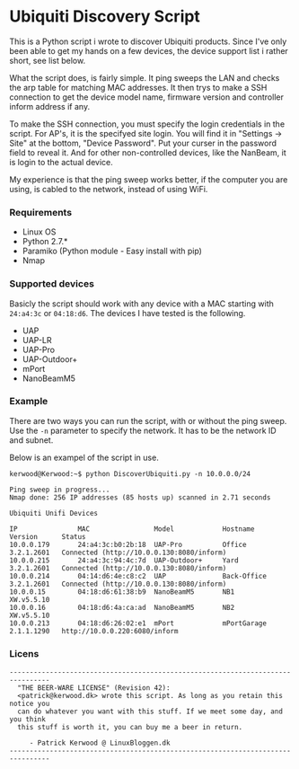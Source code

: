 Ubiquiti Discovery Script
=========================

This is a Python script i wrote to discover Ubiquiti products. Since I've only been able to get my hands on a few devices, the device support list i rather short, see list below. 

What the script does, is fairly simple. It ping sweeps the LAN and checks the arp table for matching MAC addresses. It then trys to make a SSH connection to get the device model name, firmware version and controller inform address if any.

To make the SSH connection, you must specify the login credentials in the script. For AP's, it is the specifyed site login. You will find it in "Settings -> Site" at the bottom, "Device Password". Put your curser in the password field to reveal it. And for other non-controlled devices, like the NanBeam, it is login to the actual device.

My experience is that the ping sweep works better, if the computer you are using, is cabled to the network, instead of using WiFi.

### Requirements
 - Linux OS
 - Python 2.7.*
 - Paramiko (Python module - Easy install with pip)
 - Nmap

### Supported devices
Basicly the script should work with any device with a MAC starting with `24:a4:3c` or `04:18:d6`.
The devices I have tested is the following.
 - UAP
 - UAP-LR
 - UAP-Pro
 - UAP-Outdoor+
 - mPort
 - NanoBeamM5

### Example

There are two ways you can run the script, with or without the ping sweep. Use the `-n` parameter to specify the network. It has to be the network ID and subnet. 

Below is an exampel of the script in use.



```
kerwood@Kerwood:~$ python DiscoverUbiquiti.py -n 10.0.0.0/24

Ping sweep in progress...
Nmap done: 256 IP addresses (85 hosts up) scanned in 2.71 seconds

Ubiquiti Unifi Devices

IP               MAC                Model            Hostname           Version      Status     
10.0.0.179       24:a4:3c:b0:2b:18  UAP-Pro          Office             3.2.1.2601   Connected (http://10.0.0.130:8080/inform)    
10.0.0.215       24:a4:3c:94:4c:7d  UAP-Outdoor+     Yard               3.2.1.2601   Connected (http://10.0.0.130:8080/inform)
10.0.0.214       04:14:d6:4e:c8:c2  UAP              Back-Office        3.2.1.2601   Connected (http://10.0.0.130:8080/inform) 
10.0.0.15        04:18:d6:61:38:b9  NanoBeamM5       NB1                XW.v5.5.10                                                
10.0.0.16        04:18:d6:4a:ca:ad  NanoBeamM5       NB2                XW.v5.5.10                                                
10.0.0.213       04:18:d6:26:02:e1  mPort            mPortGarage        2.1.1.1290   http://10.0.0.220:6080/inform
```

### Licens
```
--------------------------------------------------------------------------------
  "THE BEER-WARE LICENSE" (Revision 42):
  <patrick@kerwood.dk> wrote this script. As long as you retain this notice you
  can do whatever you want with this stuff. If we meet some day, and you think
  this stuff is worth it, you can buy me a beer in return. 
  
     - Patrick Kerwood @ LinuxBloggen.dk
--------------------------------------------------------------------------------
```
